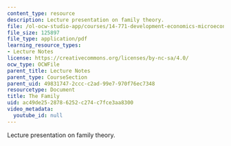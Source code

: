 ```yaml
---
content_type: resource
description: Lecture presentation on family theory.
file: /ol-ocw-studio-app/courses/14-771-development-economics-microeconomic-issues-and-policy-models-fall-2008/ac49de2528786252c274c7fce3aa8300_lec11.pdf
file_size: 125897
file_type: application/pdf
learning_resource_types:
- Lecture Notes
license: https://creativecommons.org/licenses/by-nc-sa/4.0/
ocw_type: OCWFile
parent_title: Lecture Notes
parent_type: CourseSection
parent_uid: 49831747-2ccc-c2ad-99e7-970f76ec7348
resourcetype: Document
title: The Family
uid: ac49de25-2878-6252-c274-c7fce3aa8300
video_metadata:
  youtube_id: null
---
```

Lecture presentation on family theory.